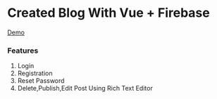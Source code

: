 # Created Blog With Vue + Firebase
[Demo](https://vue-firebase-blog.netlify.com/)

### Features
1. Login
2. Registration
3. Reset Password
4. Delete,Publish,Edit Post Using Rich Text Editor



